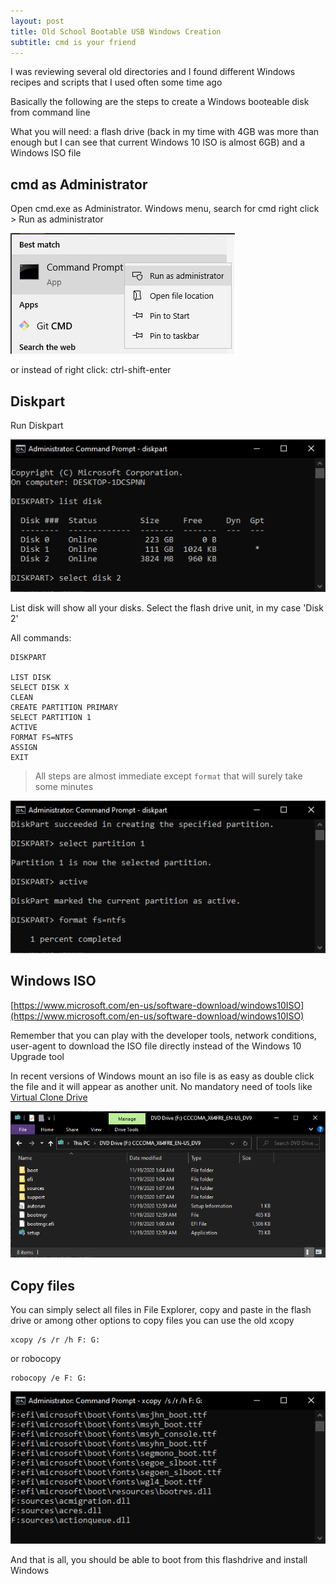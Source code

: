 ```yaml
---
layout: post
title: Old School Bootable USB Windows Creation
subtitle: cmd is your friend
---
```


I was reviewing several old directories and I found different Windows recipes and scripts that I used often some time ago

Basically the following are the steps to create a Windows booteable disk from command line

What you will need: a flash drive (back in my time with 4GB was more than enough but I can see that current Windows 10 ISO is almost 6GB) and a Windows ISO file

## cmd as Administrator

Open cmd.exe as Administrator. Windows menu, search for cmd right click > Run as administrator

![cmd as administrator](../img/2021-04-24-boot-flashdrive-old-school/06_cmd-admin.PNG)

or instead of right click: ctrl-shift-enter

## Diskpart

Run Diskpart

![diskpart](../img/2021-04-24-boot-flashdrive-old-school/01_diskpart.PNG)

List disk will show all your disks. Select the flash drive unit, in my case 'Disk 2'

All commands:

    DISKPART

    LIST DISK
    SELECT DISK X
    CLEAN
    CREATE PARTITION PRIMARY
    SELECT PARTITION 1
    ACTIVE
    FORMAT FS=NTFS
    ASSIGN
    EXIT

> All steps are almost immediate except `format` that will surely take some minutes

![format](../img/2021-04-24-boot-flashdrive-old-school/02_format.PNG)

## Windows ISO

[https://www.microsoft.com/en-us/software-download/windows10ISO](https://www.microsoft.com/en-us/software-download/windows10ISO)

Remember that you can play with the developer tools, network conditions, user-agent to download the ISO file directly instead of the Windows 10 Upgrade tool

In recent versions of Windows mount an iso file is as easy as double click the file and it will appear as another unit. No mandatory need of tools like [Virtual Clone Drive](https://www.elby.ch/en/products/vcd.html) 

![mount iso](../img/2021-04-24-boot-flashdrive-old-school/03_windows.PNG)

## Copy files

You can simply select all files in File Explorer, copy and paste in the flash drive or among other options to copy files you can use the old xcopy

    xcopy /s /r /h F: G:

or robocopy 

    robocopy /e F: G:

![format](../img/2021-04-24-boot-flashdrive-old-school/05_xcopy-progress.PNG)

And that is all, you should be able to boot from this flashdrive and install Windows
